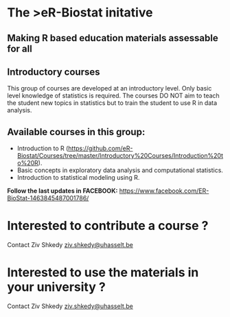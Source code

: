 # The >eR-Biostat initative
## Making R based education materials assessable for all

## Introductory courses
This group of courses are developed at an introductory level. Only basic level knowledge of statistics is required. The courses DO NOT aim to teach the student new topics in statistics but to train the student to use R in data analysis.

## Available courses in this group:
* Introduction to R (https://github.com/eR-Biostat/Courses/tree/master/Introductory%20Courses/Introduction%20to%20R).
* Basic concepts in exploratory data analysis and computational statistics.
* Introduction to statistical modeling using R.

**Follow the last updates in FACEBOOK:** https://www.facebook.com/ER-BioStat-1463845487001786/

# Interested to contribute a course ?
Contact Ziv Shkedy ziv.shkedy@uhasselt.be

# Interested to  use the materials in your university ?
Contact Ziv Shkedy ziv.shkedy@uhasselt.be
